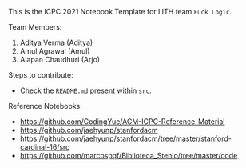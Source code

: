 This is the ICPC 2021 Notebook Template for IIITH team `Fuck Logic`.

Team Members:
1. Aditya Verma (Aditya)
2. Amul Agrawal (Amul)
3. Alapan Chaudhuri (Arjo)

Steps to contribute:
- Check the `README.md` present within `src`.

Reference Notebooks:
- https://github.com/CodingYue/ACM-ICPC-Reference-Material
- https://github.com/jaehyunp/stanfordacm
- https://github.com/jaehyunp/stanfordacm/tree/master/stanford-cardinal-16/src
- https://github.com/marcospqf/Biblioteca_Stenio/tree/master/code
